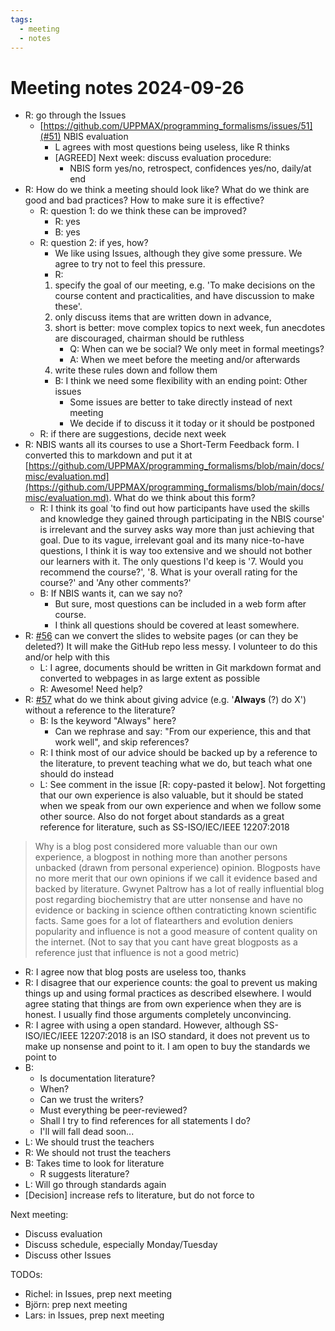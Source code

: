 ```yaml
---
tags:
  - meeting
  - notes
---
```


# Meeting notes 2024-09-26

- R: go through the Issues
    - [https://github.com/UPPMAX/programming_formalisms/issues/51](#51) NBIS evaluation
        - L agrees with most questions being useless, like R thinks
        - [AGREED] Next week: discuss evaluation procedure:
            - NBIS form yes/no, retrospect, confidences yes/no, daily/at end
- R: How do we think a meeting should look like?
  What do we think are good and bad practices?
  How to make sure it is effective?
    - R: question 1: do we think these can be improved?
        - R: yes
        - B: yes
    - R: question 2: if yes, how?
        - We like using Issues, although they give some pressure.
      We agree to try not to feel this pressure.
        - R:
      1. specify the goal of our meeting, e.g. 'To make decisions
      on the course content and practicalities, and have discussion to make these'.
      2. only discuss items that are written down in advance,
      3. short is better: move complex topics to next week, fun anecdotes
      are discouraged, chairman should be ruthless
            - Q: When can we be social? We only meet in formal meetings?
            - A: When we meet before the meeting and/or afterwards
      5. write these rules down and follow them
        - B: I think we need some flexibility with an ending point: Other issues
            - Some issues are better to take directly instead of next meeting
            - We decide if to discuss it it today or it should be postponed
    - R: if there are suggestions, decide next week
- R: NBIS wants all its courses to use a Short-Term Feedback form.
  I converted this to markdown and put it at
  [https://github.com/UPPMAX/programming_formalisms/blob/main/docs/misc/evaluation.md](https://github.com/UPPMAX/programming_formalisms/blob/main/docs/misc/evaluation.md).
  What do we think about this form?
    - R: I think its goal 'to find out how participants have used the skills and
    knowledge they gained through participating in the NBIS course' is
    irrelevant and the survey asks way more than just achieving that goal.
    Due to its vague, irrelevant goal and its many nice-to-have questions,
    I think it is way too extensive and we should not bother our learners with
    it. The only questions I'd keep is '7. Would you recommend the course?',
    '8. What is your overall rating for the course?' and 'Any other comments?'
    - B: If NBIS wants it, can we say no?
        - But sure, most questions can be included in a web form after course.
        - I think all questions should be covered at least somewhere.
- R: [#56](https://github.com/UPPMAX/programming_formalisms/issues/56)
  can we convert the slides to website pages (or can they be deleted?)
  It will make the GitHub repo less messy.
  I volunteer to do this and/or help with this
    - L: I agree, documents should be written in Git markdown format and converted to webpages in as large extent as possible
    - R: Awesome! Need help?
- R: [#57](https://github.com/UPPMAX/programming_formalisms/issues/57)
  what do we think about giving advice (e.g. '**Always** (?) do X') without
  a reference to the literature?
    - B: Is the keyword "Always" here?
        - Can we rephrase and say: "From our experience, this and that work well", and skip references?
    - R: I think most of our advice should be backed up by a reference to
    the literature, to prevent teaching what we do, but teach what one
    should do instead
    - L: See comment in the issue [R: copy-pasted it below].
      Not forgetting that our own experience is also valuable,
      but it should be stated when
      we speak from our own experience and when we follow some other source.
      Also do not forget about standards as a great reference for literature,
      such as SS-ISO/IEC/IEEE 12207:2018

> Why is a blog post considered more valuable than our own experience, a blogpost in nothing more than another persons unbacked (drawn from personal experience) opinion. Blogposts have no more merit that our own opinions if we call it evidence based and backed by literature.
> Gwynet Paltrow has a lot of really influential blog post regarding biochemistry that are utter nonsense and have no evidence or backing in science ofthen contraticting known scientific facts. Same goes for a lot of flatearthers and evolution deniers popularity and influence is not a good measure of content quality on the internet. (Not to say that you cant have great blogposts as a reference just that influence is not a good metric)

- R: I agree now that blog posts are useless too, thanks
- R: I disagree that our experience counts: the goal to prevent us making
    things up and using formal practices as described elsewhere.
    I would agree stating that things are from own experience when they are is
    honest. I usually find those arguments completely unconvincing.
- R: I agree with using a open standard. However, although
    SS-ISO/IEC/IEEE 12207:2018 is an ISO standard, it does not prevent us to
    make up nonsense and point to it. I am open to buy the standards we
    point to
- B:
    - Is documentation literature?
    - When?
    - Can we trust the writers?
    - Must everything be peer-reviewed?
    - Shall I try to find references for all statements I do?
    - I'll will fall dead soon...
- L: We should trust the teachers
- R: We should not trust the teachers
- B: Takes time to look for literature
    - R suggests literature?
- L: Will go through standards again
- [Decision] increase refs to literature, but do not force to


Next meeting:

- Discuss evaluation
- Discuss schedule, especially Monday/Tuesday
- Discuss other Issues

TODOs:

- Richel: in Issues, prep next meeting
- Björn: prep next meeting
- Lars: in Issues, prep next meeting

